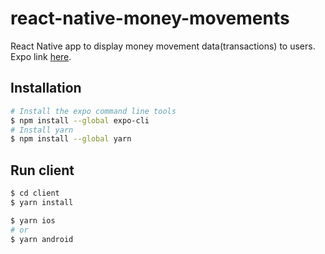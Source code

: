 # react-native-money-movements

React Native app to display money movement data(transactions) to users. Expo link [here](https://expo.dev/@phil_pettican/MoneyMovements).

## Installation

```sh
# Install the expo command line tools
$ npm install --global expo-cli
# Install yarn
$ npm install --global yarn
```

## Run client

```sh
$ cd client
$ yarn install

$ yarn ios
# or
$ yarn android
```
